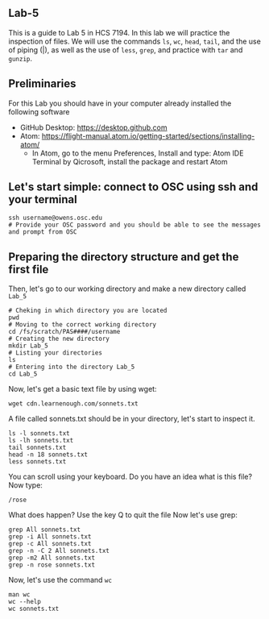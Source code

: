 ## Lab-5
This is a guide to Lab 5 in HCS 7194. In this lab we will practice the inspection of files. We will use the commands ```ls```, ```wc```, ```head```, ```tail```, and the use of piping (|), as well as the use of ```less```, ```grep```, and practice with ```tar``` and ```gunzip```.

## Preliminaries
For this Lab you should have in your computer already installed the following software
* GitHub Desktop: https://desktop.github.com
* Atom: https://flight-manual.atom.io/getting-started/sections/installing-atom/
  * In Atom, go to the menu Preferences, Install and type: Atom IDE Terminal by Qicrosoft, install the package and restart Atom

## Let's start simple: connect to OSC using ssh and your terminal
```
ssh username@owens.osc.edu
# Provide your OSC password and you should be able to see the messages and prompt from OSC
```
## Preparing the directory structure and get the first file
Then, let's go to our working directory and make a new directory called ```Lab_5```
```
# Cheking in which directory you are located
pwd
# Moving to the correct working directory
cd /fs/scratch/PAS####/username
# Creating the new directory
mkdir Lab_5
# Listing your directories
ls
# Entering into the directory Lab_5
cd Lab_5
```
Now, let's get a basic text file by using wget:
```
wget cdn.learnenough.com/sonnets.txt
```
A file called sonnets.txt should be in your directory, let's start to inspect it.
```
ls -l sonnets.txt
ls -lh sonnets.txt
tail sonnets.txt
head -n 18 sonnets.txt
less sonnets.txt
```
You can scroll using your keyboard. Do you have an idea what is this file?
Now type:
```
/rose
```
What does happen? Use the key Q to quit the file
Now let's use grep:
```
grep All sonnets.txt
grep -i All sonnets.txt
grep -c All sonnets.txt
grep -n -C 2 All sonnets.txt
grep -m2 All sonnets.txt
grep -n rose sonnets.txt
```
Now, let's use the command ```wc```
```
man wc
wc --help
wc sonnets.txt
```
